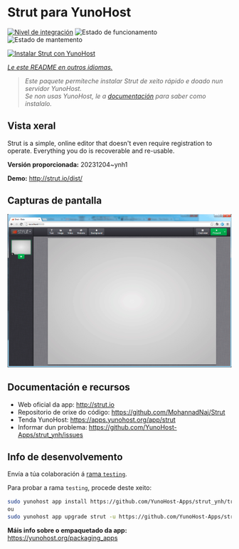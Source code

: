 <!--
NOTA: Este README foi creado automáticamente por <https://github.com/YunoHost/apps/tree/master/tools/readme_generator>
NON debe editarse manualmente.
-->

# Strut para YunoHost

[![Nivel de integración](https://dash.yunohost.org/integration/strut.svg)](https://dash.yunohost.org/appci/app/strut) ![Estado de funcionamento](https://ci-apps.yunohost.org/ci/badges/strut.status.svg) ![Estado de mantemento](https://ci-apps.yunohost.org/ci/badges/strut.maintain.svg)

[![Instalar Strut con YunoHost](https://install-app.yunohost.org/install-with-yunohost.svg)](https://install-app.yunohost.org/?app=strut)

*[Le este README en outros idiomas.](./ALL_README.md)*

> *Este paquete permíteche instalar Strut de xeito rápido e doado nun servidor YunoHost.*  
> *Se non usas YunoHost, le a [documentación](https://yunohost.org/install) para saber como instalalo.*

## Vista xeral

Strut is a simple, online editor that doesn't even require registration to operate. Everything you do is recoverable and re-usable.

**Versión proporcionada:** 20231204~ynh1

**Demo:** <http://strut.io/dist/>

## Capturas de pantalla

![Captura de pantalla de Strut](./doc/screenshots/screenshot.gif)

## Documentación e recursos

- Web oficial da app: <http://strut.io>
- Repositorio de orixe do código: <https://github.com/MohannadNaj/Strut>
- Tenda YunoHost: <https://apps.yunohost.org/app/strut>
- Informar dun problema: <https://github.com/YunoHost-Apps/strut_ynh/issues>

## Info de desenvolvemento

Envía a túa colaboración á [rama `testing`](https://github.com/YunoHost-Apps/strut_ynh/tree/testing).

Para probar a rama `testing`, procede deste xeito:

```bash
sudo yunohost app install https://github.com/YunoHost-Apps/strut_ynh/tree/testing --debug
ou
sudo yunohost app upgrade strut -u https://github.com/YunoHost-Apps/strut_ynh/tree/testing --debug
```

**Máis info sobre o empaquetado da app:** <https://yunohost.org/packaging_apps>

